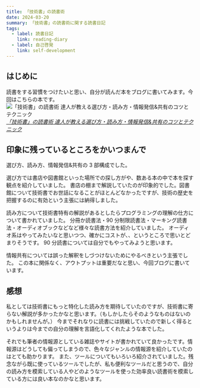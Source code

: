 ```yaml
---
title: 「技術書」の読書術
date: 2024-03-20
summary: 「技術書」の読書術に関する読書日記
tags:
  - label: 読書日記
    link: reading-diary
  - label: 自己啓発
    link: self-development
---
```


## はじめに

読書をする習慣をつけたいと思い、自分が読んだ本をブログに書いてみます。今回はこちらの本です。
![「技術書」の読書術 達人が教える選び方・読み方・情報発信&共有のコツとテクニック](https://m.media-amazon.com/images/I/817JbDq4ySL._SY522_.jpg)
_[「技術書」の読書術 達人が教える選び方・読み方・情報発信&共有のコツとテクニック](https://www.amazon.co.jp/%E3%80%8C%E6%8A%80%E8%A1%93%E6%9B%B8%E3%80%8D%E3%81%AE%E8%AA%AD%E6%9B%B8%E8%A1%93-%E9%81%94%E4%BA%BA%E3%81%8C%E6%95%99%E3%81%88%E3%82%8B%E9%81%B8%E3%81%B3%E6%96%B9%E3%83%BB%E8%AA%AD%E3%81%BF%E6%96%B9%E3%83%BB%E6%83%85%E5%A0%B1%E7%99%BA%E4%BF%A1-%E5%85%B1%E6%9C%89%E3%81%AE%E3%82%B3%E3%83%84%E3%81%A8%E3%83%86%E3%82%AF%E3%83%8B%E3%83%83%E3%82%AF-IPUSIRON-ebook/dp/B0BF469YLK/ref=sr_1_1?adgrpid=140328664499&dib=eyJ2IjoiMSJ9.tuqmOo5n-cObCeH5XnXJzTn3hjUwVImtFEjE5zsq9uzSGpkfy-OdIjMPiXeZzyveOcnmUW4pYiTbb2HglfohzIcMdwLy87kLN_XLvQAkU7lFTu4nukB-AscOlJhVv90STdU2kYOx0uqy6ePUrbiyWqSVrlqd9ilbiH6BqZjJPFZGwFwWp8n4gxsarX4qEkHDiihiEOSHsZQs9fVh2eCkB_HJ85bxaEnK7eAyObIB66RFxjQBAWxWESfMvlSe8FLs3Ftw8EiYRctB0-E_-_d3Ge5WjQGhXk3p62bs8iti06k.lgLI4SWXqn278NEbrnPyED07VkSRRyhZcKDzSsnE7lA&dib_tag=se&gclid=CjwKCAjwkuqvBhAQEiwA65XxQFakC1lHJD61qUlwj-fyWoT8zUx20lwRXSztg09kQfi107tFm7NTmhoC1vcQAvD_BwE&hvadid=679080740120&hvdev=c&hvlocphy=1009307&hvnetw=g&hvqmt=e&hvrand=15292886164642696843&hvtargid=kwd-1743671597405&hydadcr=21803_13519552&jp-ad-ap=0&keywords=%E6%8A%80%E8%A1%93%E6%9B%B8%E3%81%AE%E8%AA%AD%E6%9B%B8%E8%A1%93&qid=1710928961&sr=8-1)_

## 印象に残っているところをかいつまんで

選び方、読み方、情報発信&共有の 3 部構成でした。

選び方では書店や図書館といった場所での探し方がや、数ある本の中で本を探す観点を紹介していました。
書店の棚まで解説していたのが印象的でした。図書館について技術書でお世話になることがほとんどなかったですが、技術の歴史を把握するのに有効という主張には納得しました。

読み方について技術書特有の解説があるとしたらプログラミングの理解の仕方について書かれていました。
分冊か読書法・90 分制限読書法・マーキング読書法・オーディオブックなどなど様々な読書方法を紹介していました。
オーディオ系はやってみたいなと思いつつ、確かにコストが、、というところで思いとどまりそうです。
90 分読書については自分でもやってみようと思います。

情報共有については誤った解釈をしづつけないためにやるべきという主張でした。
この本に関係なく、アウトプットは重要だなと思い、今回ブログに書いています。

## 感想

私としては技術書にもっと特化した読み方を期待していたのですが、技術書に寄らない解説が多かったかなと思います。（もしかしたらそのようなものはないのかもしれませんが。）
今までそれなりに読書には挑戦していたので新しく得るというよりは今までの自分の理解を言語化してくれたような本でした。

それでも筆者の情報源としている雑誌やサイトが書かれていて良かったです。情報源はどうしても偏ってしまうので、色々なジャンルの情報源を紹介していたのはとても助かります。
また、ツールについてもいろいろ紹介されていました。残念ながら既に使っているツールでしたが、私も便利なツールだと思うので、自分の読み方を模索している人やどのようなツールを使った効率良い読書術を模索している方には良い本なのかなと思います。
